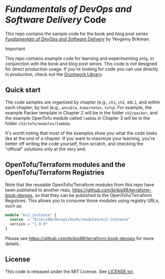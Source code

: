 # _Fundamentals of DevOps and Software Delivery_ Code

This repo contains the sample code for the book and blog post series [_Fundamentals of DevOps and Software 
Delivery_](https://www.fundamentals-of-devops.com) by Yevgeniy Brikman.

> [!IMPORTANT]  
> This repo contains example code for learning and experimenting only, in conjunction with the book and blog post 
> series. This code is _not_ designed for direct production usage. If you're looking for code you can use directly in
> production, check out the [Gruntwork Library](https://www.gruntwork.io/products/library).

## Quick start

The code samples are organized by chapter (e.g., `ch1`, `ch2`, etc.), and within each chapter, by tool (e.g., `ansible`, 
`kubernetes`, `tofu`). For example, the example Packer template in Chapter 2 will be in the folder `ch2/packer`, and 
the example OpenTofu module called `lambda` in Chapter 3 will be in the folder `ch3/tofu/modules/lambda`.

It's worth noting that most of the examples show you what the code looks like at the _end_ of a chapter. If
you want to maximize your learning, you're better off writing the code yourself, from scratch, and checking the
"official" solutions only at the very end.

## OpenTofu/Terraform modules and the OpenTofu/Terraform Registries

Note that the reusable OpenTofu/Terraform modules from this repo have been published to another repo,
https://github.com/brikis98/terraform-book-devops, so that they can be published to the OpenTofu/Terraform Registries.
This allows you to consume those modules using registry URLs, such as:

```terraform
module "ec2_instance" {
  source  = "brikis98/devops/book//modules/ec2-instance"
  version = "1.0.0"
}
```

Please see https://github.com/brikis98/terraform-book-devops for more details.

## License

This code is released under the MIT License. See [LICENSE.txt](./LICENSE.txt).
